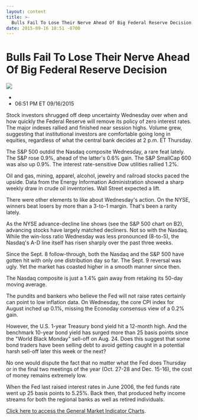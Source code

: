 ```yaml
---
layout: content
title: >-
  Bulls Fail To Lose Their Nerve Ahead Of Big Federal Reserve Decision
date: 2015-09-16 18:51 -0700
---
```



Bulls Fail To Lose Their Nerve Ahead Of Big Federal Reserve Decision
=====================================================================


![](https://www.investors.com/wp-content/uploads/ibd-migrated-images/MPv_150917_635780145251373095.png)

* 
* 06:51 PM ET 09/16/2015




  

Stock investors shrugged off deep uncertainty Wednesday over when and how quickly the Federal Reserve will remove its policy of zero interest rates. The major indexes rallied and finished near session highs. Volume grew, suggesting that institutional investors are comfortable going long in equities, regardless of what the central bank decides at 2 p.m. ET Thursday.

  

The S&P 500 outdid the Nasdaq composite Wednesday, a rare feat lately. The S&P rose 0.9%, ahead of the latter's 0.6% gain. The S&P SmallCap 600 was also up 0.9%. The interest rate-sensitive Dow utilities rallied 1.2%.

  

Oil and gas, mining, apparel, alcohol, jewelry and railroad stocks paced the upside. Data from the Energy Information Administration showed a sharp weekly draw in crude oil inventories. Wall Street expected a lift.

  

There were other elements to like about Wednesday's action. On the NYSE, winners beat losers by more than a 3-to-1 margin. That's been a rarity lately.

  

As the NYSE advance-decline line shows (see the S&P 500 chart on B2), advancing stocks have largely matched decliners. Not so with the Nasdaq. While the win-loss ratio Wednesday was less pronounced (8-to-5), the Nasdaq's A-D line itself has risen sharply over the past three weeks.

  

Since the Sept. 8 follow-through, both the Nasdaq and the S&P 500 have gotten hit with only one distribution day so far. The Sept. 9 reversal was ugly. Yet the market has coasted higher in a smooth manner since then.

  

The Nasdaq composite is just a 1.4% gain away from retaking its 50-day moving average.

  

The pundits and bankers who believe the Fed will not raise rates certainly can point to low inflation data. On Wednesday, the core CPI index for August inched up 0.1%, missing the Econoday consensus view of a 0.2% gain.

  

However, the U.S. 1-year Treasury bond yield hit a 12-month high. And the benchmark 10-year bond yield has surged more than 25 basis points since the "World Black Monday" sell-off on Aug. 24. Does this suggest that some bond traders have been selling debt to avoid getting caught in a potential harsh sell-off later this week or the next?

  

No one would dispute the fact that no matter what the Fed does Thursday or in the final two meetings of the year (Oct. 27-28 and Dec. 15-16), the cost of money remains extremely low.

  

When the Fed last raised interest rates in June 2006, the fed funds rate went up 25 basis points to 5.25%. Back then, that produced hefty income streams for both the regional banks as well as retired individuals.

  

[Click here to access the General Market Indicator Charts](https://www.investors.com/pdf/GMI_091715.pdf).




